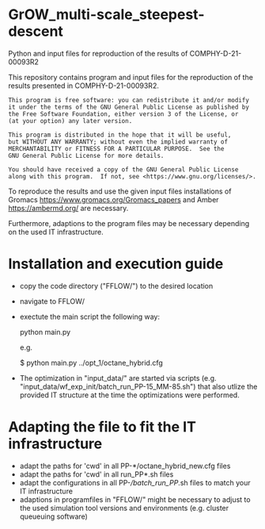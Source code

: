 # GrOW_multi-scale_steepest-descent
Python and input files for reproduction of the results of COMPHY-D-21-00093R2

This repository contains program and input files for the reproduction of the results presented in COMPHY-D-21-00093R2.

    This program is free software: you can redistribute it and/or modify
    it under the terms of the GNU General Public License as published by
    the Free Software Foundation, either version 3 of the License, or
    (at your option) any later version.

    This program is distributed in the hope that it will be useful,
    but WITHOUT ANY WARRANTY; without even the implied warranty of
    MERCHANTABILITY or FITNESS FOR A PARTICULAR PURPOSE.  See the
    GNU General Public License for more details.

    You should have received a copy of the GNU General Public License
    along with this program.  If not, see <https://www.gnu.org/licenses/>.
    

To reproduce the results and use the given input files installations of Gromacs <https://www.gromacs.org/Gromacs_papers> and Amber <https://ambermd.org/> are necessary.

Furthermore, adaptions to the program files may be necessary depending on the used IT infrastructure. 


# Installation and execution guide

- copy the code directory ("FFLOW/") to the desired location
- navigate to FFLOW/
- exectute the main script the following way:

    python main.py <config>
    
    e.g.
    
    $ python main.py ../opt_1/octane_hybrid.cfg
  
- The optimization in "input_data/" are started via scripts (e.g. "input_data/wf_exp_init/batch_run_PP-15_MM-85.sh") that also utlize the provided IT structure at the time the optimizations were performed. 
    
    
# Adapting the file to fit the IT infrastructure
    
- adapt the paths for 'cwd' in all PP-*/octane_hybrid_new.cfg files
- adapt the paths for 'cwd' in all run_PP*.sh files
- adapt the configurations in all PP-*/batch_run_PP*.sh files to match your IT infrastructure
- adaptions in programfiles in "FFLOW/" might be necessary to adjust to the used simulation tool versions and environments (e.g. cluster queueuing software)
